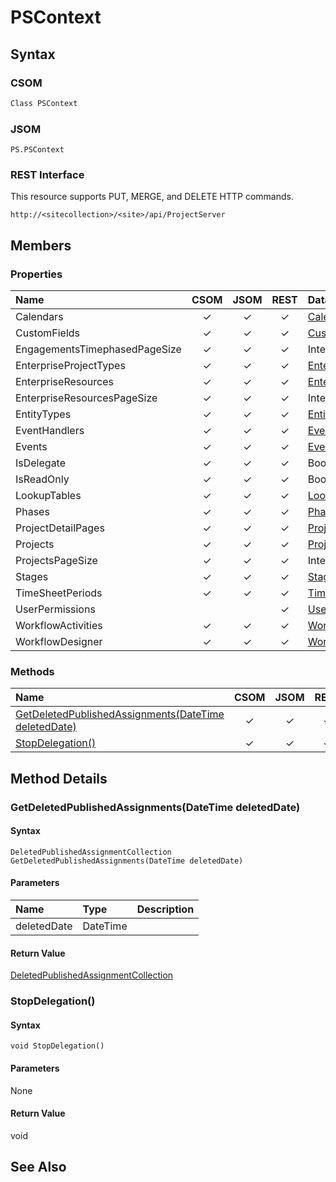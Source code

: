 [comment]: # (Name:PSContext)
[comment]: # (Type:Object)
[comment]: # (Status:Incomplete)
[comment]: # (GeneratedDate:2016-12-13 02:07:22Z)

# PSContext





## Syntax

### CSOM

```C#
Class PSContext 
```
### JSOM

```
PS.PSContext
```
### REST Interface

This resource supports PUT, MERGE, and DELETE HTTP commands.

```
http://<sitecollection>/<site>/api/ProjectServer
```


## Members

### Properties

|**Name**|**CSOM**|**JSOM**|**REST**|**Data Type**|**Description**|
|:-----|:-----:|:-----:|:-----:|:-----|:-----|
|Calendars|&#x2713;|&#x2713;|&#x2713;|[CalendarCollection](CalendarCollection.md)||
|CustomFields|&#x2713;|&#x2713;|&#x2713;|[CustomFieldCollection](CustomFieldCollection.md)||
|EngagementsTimephasedPageSize|&#x2713;|&#x2713;|&#x2713;|Integer||
|EnterpriseProjectTypes|&#x2713;|&#x2713;|&#x2713;|[EnterpriseProjectTypeCollection](EnterpriseProjectTypeCollection.md)||
|EnterpriseResources|&#x2713;|&#x2713;|&#x2713;|[EnterpriseResourceCollection](EnterpriseResourceCollection.md)||
|EnterpriseResourcesPageSize|&#x2713;|&#x2713;|&#x2713;|Integer||
|EntityTypes|&#x2713;|&#x2713;|&#x2713;|[EntityTypes](EntityTypes.md)||
|EventHandlers|&#x2713;|&#x2713;|&#x2713;|[EventHandlerCollection](EventHandlerCollection.md)||
|Events|&#x2713;|&#x2713;|&#x2713;|[EventCollection](EventCollection.md)||
|IsDelegate|&#x2713;|&#x2713;|&#x2713;|Boolean||
|IsReadOnly|&#x2713;|&#x2713;|&#x2713;|Boolean||
|LookupTables|&#x2713;|&#x2713;|&#x2713;|[LookupTableCollection](LookupTableCollection.md)||
|Phases|&#x2713;|&#x2713;|&#x2713;|[PhaseCollection](PhaseCollection.md)||
|ProjectDetailPages|&#x2713;|&#x2713;|&#x2713;|[ProjectDetailPageCollection](ProjectDetailPageCollection.md)||
|Projects|&#x2713;|&#x2713;|&#x2713;|[ProjectCollection](ProjectCollection.md)||
|ProjectsPageSize|&#x2713;|&#x2713;|&#x2713;|Integer||
|Stages|&#x2713;|&#x2713;|&#x2713;|[StageCollection](StageCollection.md)||
|TimeSheetPeriods|&#x2713;|&#x2713;|&#x2713;|[TimeSheetPeriodCollection](TimeSheetPeriodCollection.md)||
|UserPermissions|||&#x2713;|[UserPermissionCollection](UserPermissionCollection.md)||
|WorkflowActivities|&#x2713;|&#x2713;|&#x2713;|[WorkflowActivities](WorkflowActivities.md)||
|WorkflowDesigner|&#x2713;|&#x2713;|&#x2713;|[WorkflowDesigner](WorkflowDesigner.md)||





### Methods

|**Name**|**CSOM**|**JSOM**|**REST**|**Data Type**|**Description**|
|:-----|:-----:|:-----:|:-----:|:-----|:-----|
|[GetDeletedPublishedAssignments(DateTime deletedDate)](#GetDeletedPublishedAssignments_DateTime_deletedDate_)|&#x2713;|&#x2713;|&#x2713;|[DeletedPublishedAssignmentCollection](DeletedPublishedAssignmentCollection.md)||
|[StopDelegation()](#StopDelegation__)|&#x2713;|&#x2713;|&#x2713;|void||



## Method Details


### <a id="GetDeletedPublishedAssignments_DateTime_deletedDate_"></a>GetDeletedPublishedAssignments(DateTime deletedDate)
 


#### Syntax

```
DeletedPublishedAssignmentCollection GetDeletedPublishedAssignments(DateTime deletedDate)
```

#### Parameters
|**Name** |**Type**|**Description**|
|:------ |:----|:------ |
|deletedDate| DateTime | 


#### Return Value

[DeletedPublishedAssignmentCollection](DeletedPublishedAssignmentCollection.md)

### <a id="StopDelegation__"></a>StopDelegation()
 


#### Syntax

```
void StopDelegation()
```

#### Parameters

None

#### Return Value

void


## See Also
